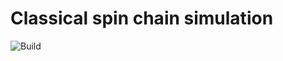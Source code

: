 # Classical spin chain simulation

![Build](https://github.com/tveness/spinchain/workflows/Rust/badge.svg)

